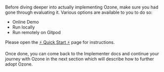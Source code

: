 Before diving deeper into actually implementing Ozone, make sure you had gone through evaluating it.
Various options are available to you to do so:

* Online Demo
* Run locally
* Run remotely on Gitpod

Please open the [⚡️ Quick Start ⚡️](../index.md) page for instructions.

Once done, you can come back to the Implementer docs and continue your journey with Ozone in the next section which will describe how to further adopt Ozone.
